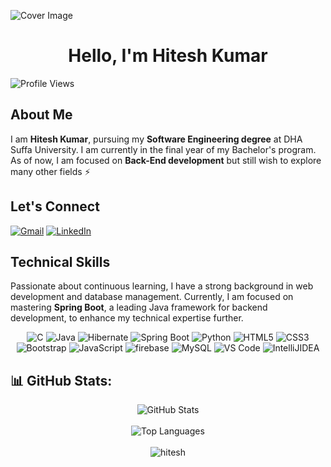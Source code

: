 ![Cover Image](https://user-images.githubusercontent.com/52650290/164152607-6da6cff8-0c95-468d-ab39-80c775b23c2a.png)



<h1 align="center"> Hello, I'm Hitesh Kumar </h1>
<!-- <img width="250" align="right" src="https://user-images.githubusercontent.com/55389276/140866485-8fb1c876-9a8f-4d6a-98dc-08c4981eaf70.gif"> -->

![Profile Views](https://visitcount.itsvg.in/api?id=hitesh-munwani&label=Profile%20Views&color=1&icon=0&pretty=false)

## About Me

I am **Hitesh Kumar**, pursuing my **Software Engineering degree** at DHA Suffa University. I am currently in the final year of my Bachelor's program. As of now, I am focused on **Back-End development** but still wish to explore many other fields ⚡

## Let's Connect

[![Gmail](https://img.shields.io/badge/Gmail-Red.svg?style=for-the-badge&logo=gmail&logoColor=white)](mailto:your-email@gmail.com)
[![LinkedIn](https://img.shields.io/badge/LinkedIn-0A66C2.svg?style=for-the-badge&logo=linkedin&logoColor=white)](https://www.linkedin.com/in/hitesh-munwani)

<!-- [![HackerRank](https://img.shields.io/badge/HackerRank-2EC866.svg?style=for-the-badge&logo=hackerrank&logoColor=white)](https://www.hackerrank.com/munwanihitesh)
[![LeetCode](https://img.shields.io/badge/LeetCode-FFA116.svg?style=for-the-badge&logo=leetcode&logoColor=white)](https://leetcode.com/u/munwanihitesh/) -->

## Technical Skills

Passionate about continuous learning, I have a strong background in web development and database management. Currently, I am focused on mastering **Spring Boot**, a leading Java framework for backend development, to enhance my technical expertise further.

<p align="center"> 
<img alt="C" src="https://img.shields.io/badge/c-%2300599C.svg?&style=for-the-badge&logo=c&logoColor=white" />
<img alt="Java" src="https://img.shields.io/badge/java-%23ED8B00.svg?&style=for-the-badge&logo=java&logoColor=white" />
<img alt="Hibernate" src="https://img.shields.io/badge/Hibernate-59666C.svg?style=for-the-badge&logo=hibernate&logoColor=white" />
<img alt="Spring Boot" src="https://img.shields.io/badge/spring_boot-%236DB33F.svg?&style=for-the-badge&logo=spring&logoColor=white" />
<img alt="Python" src="https://img.shields.io/badge/Python-3776AB?style=for-the-badge&logo=python&logoColor=white" />
<img alt="HTML5" src="https://img.shields.io/badge/html5-%23E34F26.svg?&style=for-the-badge&logo=html5&logoColor=white" />
<img alt="CSS3" src="https://img.shields.io/badge/css3-%231572B6.svg?&style=for-the-badge&logo=css3&logoColor=white" />
<img alt="Bootstrap" src="https://img.shields.io/badge/bootstrap-%23563D7C.svg?style=for-the-badge&logo=bootstrap&logoColor=white" />
<img alt="JavaScript" src="https://img.shields.io/badge/javascript-%23323330.svg?&style=for-the-badge&logo=javascript&logoColor=%23F7DF1E" />
<img alt="firebase" src="https://img.shields.io/badge/firebase-ffca28?style=for-the-badge&logo=firebase&logoColor=black" />
<img alt="MySQL" src="https://img.shields.io/badge/MySQL-4479A1.svg?style=for-the-badge&logo=mysql&logoColor=white" />
<!-- <img alt="MongoDB Atlas" src="https://img.shields.io/badge/MongoDB%20Atlas-47A248.svg?style=for-the-badge&logo=mongodb&logoColor=white" /> -->

<img alt="VS Code" src="https://img.shields.io/badge/Visual_Studio_Code-0078D4?style=for-the-badge&logo=visual%20studio%20code&logoColor=white" />
<img alt="IntelliJIDEA" src="https://img.shields.io/badge/IntelliJIDEA-000000.svg?style=for-the-badge&logo=intellij-idea&logoColor=white" />
</p>

## 📊 GitHub Stats:

<div align="center">
  <img src="https://github-readme-stats.vercel.app/api?username=hitesh-munwani&theme=radical&hide_border=false&include_all_commits=false&count_private=false" alt="GitHub Stats" />
</div>
<br/>
<div align="center">
  <img src="https://github-readme-stats.vercel.app/api/top-langs/?username=hitesh-munwani&show_icons=true&locale=en&layout=compact&title_color=7A7ADB&icon_color=2234AE&text_color=D3D3D3&bg_color=0,000000,130F40" alt="Top Languages" />
</div>
<br/>
<div align="center">
  <img src="https://github-readme-streak-stats.herokuapp.com/?user=hitesh-munwani&theme=dark" alt="hitesh" />
</div>
<br/>



